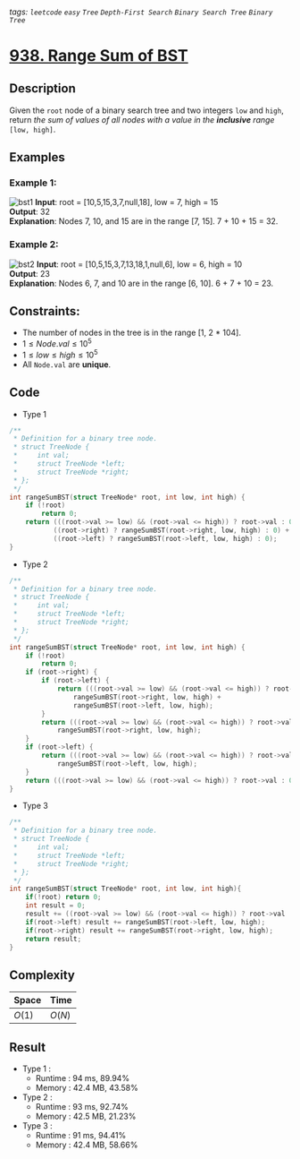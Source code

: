 ###### tags: `leetcode` `easy` `Tree` `Depth-First Search` `Binary Search Tree` `Binary Tree`
# [938. Range Sum of BST](https://leetcode.com/problems/range-sum-of-bst/description/)

## Description

Given the `root` node of a binary search tree and two integers `low` and `high`, return *the sum of values of all nodes with a value in the **inclusive** range* `[low, high]`.  

## Examples
### Example 1:

![bst1](https://assets.leetcode.com/uploads/2020/11/05/bst1.jpg)
**Input**: root = [10,5,15,3,7,null,18], low = 7, high = 15  
**Output**: 32  
**Explanation**: Nodes 7, 10, and 15 are in the range [7, 15]. 7 + 10 + 15 = 32.  

### Example 2:

![bst2](https://assets.leetcode.com/uploads/2020/11/05/bst2.jpg)
**Input**: root = [10,5,15,3,7,13,18,1,null,6], low = 6, high = 10  
**Output**: 23  
**Explanation**: Nodes 6, 7, and 10 are in the range [6, 10]. 6 + 7 + 10 = 23.  

## Constraints:

- The number of nodes in the tree is in the range [1, 2 * 104].  
- $1 \leq Node.val \leq 10^5$  
- $1 \leq low \leq high \leq 10^5$  
- All `Node.val` are **unique**.  

## Code

- Type 1
```c
/**
 * Definition for a binary tree node.
 * struct TreeNode {
 *     int val;
 *     struct TreeNode *left;
 *     struct TreeNode *right;
 * };
 */
int rangeSumBST(struct TreeNode* root, int low, int high) {
    if (!root)
        return 0;
    return (((root->val >= low) && (root->val <= high)) ? root->val : 0) +
           ((root->right) ? rangeSumBST(root->right, low, high) : 0) +
           ((root->left) ? rangeSumBST(root->left, low, high) : 0);
}
```

- Type 2
```c
/**
 * Definition for a binary tree node.
 * struct TreeNode {
 *     int val;
 *     struct TreeNode *left;
 *     struct TreeNode *right;
 * };
 */
int rangeSumBST(struct TreeNode* root, int low, int high) {
    if (!root)
        return 0;
    if (root->right) {
        if (root->left) {
            return (((root->val >= low) && (root->val <= high)) ? root->val : 0) +
                rangeSumBST(root->right, low, high) +
                rangeSumBST(root->left, low, high);
        }
        return (((root->val >= low) && (root->val <= high)) ? root->val : 0) +
            rangeSumBST(root->right, low, high);
    }
    if (root->left) {
        return (((root->val >= low) && (root->val <= high)) ? root->val : 0) +
            rangeSumBST(root->left, low, high);
    }
    return (((root->val >= low) && (root->val <= high)) ? root->val : 0);
}
```

- Type 3
```c
/**
 * Definition for a binary tree node.
 * struct TreeNode {
 *     int val;
 *     struct TreeNode *left;
 *     struct TreeNode *right;
 * };
 */
int rangeSumBST(struct TreeNode* root, int low, int high){
    if(!root) return 0;
    int result = 0;
    result += ((root->val >= low) && (root->val <= high)) ? root->val : 0;
    if(root->left) result += rangeSumBST(root->left, low, high);
    if(root->right) result += rangeSumBST(root->right, low, high);
    return result;
}
```

## Complexity

|Space |Time  |
|-     |-     |
|$O(1)$|$O(N)$|

## Result

- Type 1 :
    - Runtime : 94 ms, 89.94%  
    - Memory : 42.4 MB, 43.58%  
- Type 2 :
    - Runtime : 93 ms, 92.74%  
    - Memory : 42.5 MB, 21.23%  
- Type 3 :
    - Runtime : 91 ms, 94.41%  
    - Memory : 42.4 MB, 58.66%  
